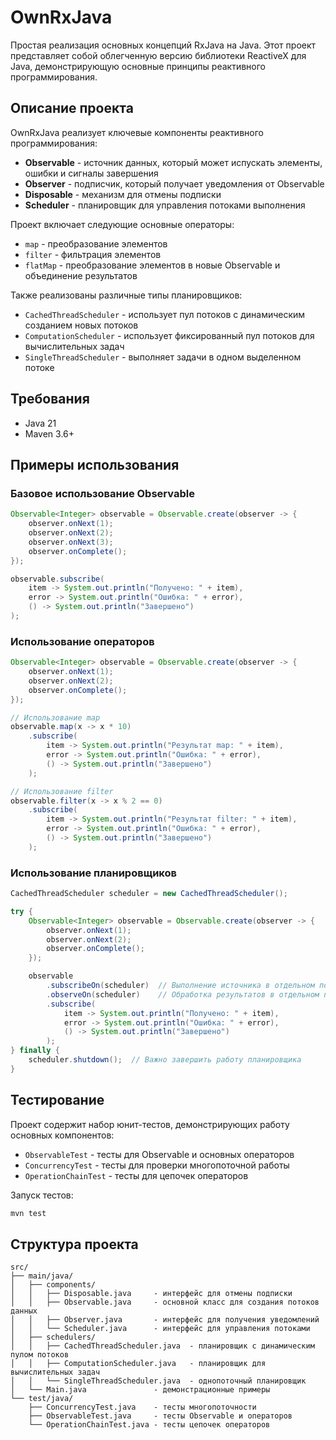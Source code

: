 # OwnRxJava

Простая реализация основных концепций RxJava на Java. Этот проект представляет собой облегченную версию библиотеки ReactiveX для Java, демонстрирующую основные принципы реактивного программирования.

## Описание проекта

OwnRxJava реализует ключевые компоненты реактивного программирования:

- **Observable** - источник данных, который может испускать элементы, ошибки и сигналы завершения
- **Observer** - подписчик, который получает уведомления от Observable
- **Disposable** - механизм для отмены подписки
- **Scheduler** - планировщик для управления потоками выполнения

Проект включает следующие основные операторы:
- `map` - преобразование элементов
- `filter` - фильтрация элементов
- `flatMap` - преобразование элементов в новые Observable и объединение результатов

Также реализованы различные типы планировщиков:
- `CachedThreadScheduler` - использует пул потоков с динамическим созданием новых потоков
- `ComputationScheduler` - использует фиксированный пул потоков для вычислительных задач
- `SingleThreadScheduler` - выполняет задачи в одном выделенном потоке

## Требования

- Java 21
- Maven 3.6+

## Примеры использования

### Базовое использование Observable

```java
Observable<Integer> observable = Observable.create(observer -> {
    observer.onNext(1);
    observer.onNext(2);
    observer.onNext(3);
    observer.onComplete();
});

observable.subscribe(
    item -> System.out.println("Получено: " + item),
    error -> System.out.println("Ошибка: " + error),
    () -> System.out.println("Завершено")
);
```

### Использование операторов

```java
Observable<Integer> observable = Observable.create(observer -> {
    observer.onNext(1);
    observer.onNext(2);
    observer.onComplete();
});

// Использование map
observable.map(x -> x * 10)
    .subscribe(
        item -> System.out.println("Результат map: " + item),
        error -> System.out.println("Ошибка: " + error),
        () -> System.out.println("Завершено")
    );

// Использование filter
observable.filter(x -> x % 2 == 0)
    .subscribe(
        item -> System.out.println("Результат filter: " + item),
        error -> System.out.println("Ошибка: " + error),
        () -> System.out.println("Завершено")
    );
```

### Использование планировщиков

```java
CachedThreadScheduler scheduler = new CachedThreadScheduler();

try {
    Observable<Integer> observable = Observable.create(observer -> {
        observer.onNext(1);
        observer.onNext(2);
        observer.onComplete();
    });

    observable
        .subscribeOn(scheduler)  // Выполнение источника в отдельном потоке
        .observeOn(scheduler)    // Обработка результатов в отдельном потоке
        .subscribe(
            item -> System.out.println("Получено: " + item),
            error -> System.out.println("Ошибка: " + error),
            () -> System.out.println("Завершено")
        );
} finally {
    scheduler.shutdown();  // Важно завершить работу планировщика
}
```

## Тестирование

Проект содержит набор юнит-тестов, демонстрирующих работу основных компонентов:

- `ObservableTest` - тесты для Observable и основных операторов
- `ConcurrencyTest` - тесты для проверки многопоточной работы
- `OperationChainTest` - тесты для цепочек операторов

Запуск тестов:
```bash
mvn test
```

## Структура проекта

```
src/
├── main/java/
│   ├── components/
│   │   ├── Disposable.java     - интерфейс для отмены подписки
│   │   ├── Observable.java     - основной класс для создания потоков данных
│   │   ├── Observer.java       - интерфейс для получения уведомлений
│   │   └── Scheduler.java      - интерфейс для управления потоками
│   ├── schedulers/
│   │   ├── CachedThreadScheduler.java  - планировщик с динамическим пулом потоков
│   │   ├── ComputationScheduler.java   - планировщик для вычислительных задач
│   │   └── SingleThreadScheduler.java  - однопоточный планировщик
│   └── Main.java               - демонстрационные примеры
└── test/java/
    ├── ConcurrencyTest.java    - тесты многопоточности
    ├── ObservableTest.java     - тесты Observable и операторов
    └── OperationChainTest.java - тесты цепочек операторов
```
